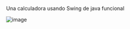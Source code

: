 Una calculadora usando Swing de java funcional



![image](https://github.com/user-attachments/assets/3235b762-20e4-4d94-a493-9d6e6c8bc54c)
